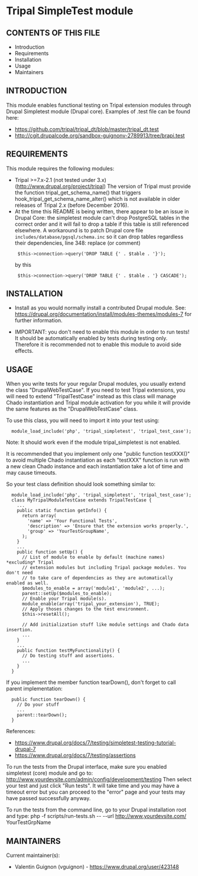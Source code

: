 Tripal SimpleTest module
========================

CONTENTS OF THIS FILE
---------------------

 * Introduction
 * Requirements
 * Installation
 * Usage
 * Maintainers


INTRODUCTION
------------

This module enables functional testing on Tripal extension modules through
Drupal Simpletest module (Drupal core).
Examples of .test file can be found here:
 * https://github.com/tripal/tripal_dt/blob/master/tripal_dt.test
 * http://cgit.drupalcode.org/sandbox-guignonv-2789913/tree/brapi.test


REQUIREMENTS
------------

This module requires the following modules:

 * Tripal >=7.x-2.1 (not tested under 3.x)
   (http://www.drupal.org/project/tripal)
   The version of Tripal must provide the function tripal_get_schema_name() that
   triggers hook_tripal_get_schema_name_alter() which is not available in older
   releases of Tripal 2.x (before December 2016).
 * At the time this README is being written, there appear to be an issue in
   Drupal Core: the simpletest module can't drop PostgreSQL tables in the
   correct order and it will fail to drop a table if this table is still
   referenced elsewhere.
   A workaround is to patch Drupal core file
   `includes/database/pgsql/schema.inc` so it can drop tables regardless their
   dependencies, line 348:
   replace (or comment)
   ```
    $this->connection->query('DROP TABLE {' . $table . '}');
   ```
   by this
   ```
    $this->connection->query('DROP TABLE {' . $table . '} CASCADE');
   ```


INSTALLATION
------------

 * Install as you would normally install a contributed Drupal module. See:
   https://drupal.org/documentation/install/modules-themes/modules-7
   for further information.

 * IMPORTANT: you don't need to enable this module in order to run tests! It
   should be automatically enabled by tests during testing only. Therefore it is
   recommended not to enable this module to avoid side effects.


USAGE
-----

When you write tests for your regular Drupal modules, you usually extend the
class "DrupalWebTestCase". If you need to test Tripal extensions, you will need
to extend "TripalTestCase" instead as this class will manage Chado instantiation
and Tripal module activation for you while it will provide the same features as
the "DrupalWebTestCase" class.

To use this class, you will need to import it into your test using:
```
  module_load_include('php', 'tripal_simpletest', 'tripal_test_case');
```
Note: It should work even if the module tripal_simpletest is not enabled.

It is recommended that you implement only one "public function testXXX()" to
avoid multiple Chado instantiation as each "testXXX" function is run with a new
clean Chado instance and each instantiation take a lot of time and may cause
timeouts.

So your test class definition should look something similar to:
```
  module_load_include('php', 'tripal_simpletest', 'tripal_test_case');
  class MyTripalModuleTestCase extends TripalTestCase {
    ...
    public static function getInfo() {
      return array(
        'name' => 'Your Functional Tests',
        'description' => 'Ensure that the extension works properly.',
        'group' => 'YourTestGroupName',
      );
    }
    ...
    public function setUp() {
      // List of module to enable by default (machine names) *excluding* Tripal
      // extension modules but including Tripal package modules. You don't need
      // to take care of dependencies as they are automatically enabled as well.
      $modules_to_enable = array('module1', 'module2', ...);
      parent::setUp($modules_to_enable);
      // Enable your Tripal module(s).
      module_enable(array('tripal_your_extension'), TRUE);
      // Apply thoses changes to the test environment.
      $this->resetAll();

      // Add initialization stuff like module settings and Chado data insertion.
      ...
    }
    ...
    public function testMyFunctionality() {
      // Do testing stuff and assertions.
      ...
    }
  }
```
If you implement the member function tearDown(), don't forget to call parent
implementation:
```
  public function tearDown() {
    // Do your stuff
    ...
    parent::tearDown();
  }
```

References:
 * https://www.drupal.org/docs/7/testing/simpletest-testing-tutorial-drupal-7
 * https://www.drupal.org/docs/7/testing/assertions

To run the tests from the Drupal interface, make sure you enabled simpletest
(core) module and go to:
http://www.yourdevsite.com/admin/config/development/testing
Then select your test and just click "Run tests". It will take time and you may
have a timeout error but you can proceed to the "error" page and your tests may
have passed successfully anyway.

To run the tests from the command line, go to your Drupal installation root and
type:
php -f scripts/run-tests.sh -- --url http://www.yourdevsite.com/ YourTestGrpName
 

MAINTAINERS
-----------

Current maintainer(s):

 * Valentin Guignon (vguignon) - https://www.drupal.org/user/423148
